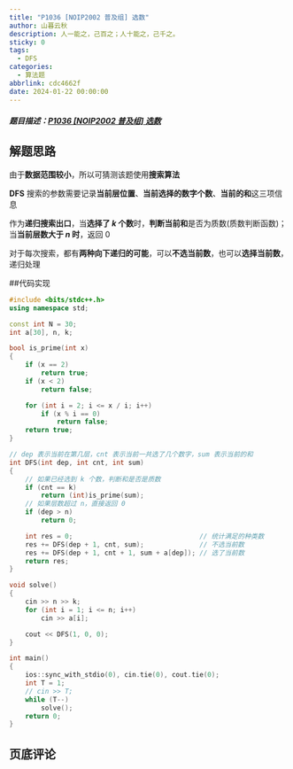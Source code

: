 ```yaml
---
title: "P1036 [NOIP2002 普及组] 选数"
author: 山暮云秋
description: 人一能之，己百之；人十能之，己千之。
sticky: 0
tags:
  - DFS
categories:
  - 算法题
abbrlink: cdc4662f
date: 2024-01-22 00:00:00
---
```


##### 题目描述：[P1036 [NOIP2002 普及组] 选数](https://www.luogu.com.cn/problem/P1036)

## 解题思路

由于**数据范围较小**，所以可猜测该题使用**搜索算法**

**DFS** 搜索的参数需要记录**当前层位置**、**当前选择的数字个数**、**当前的和**这三项信息

作为**递归搜索出口**，当**选择了 $k$ 个数**时，**判断当前和**是否为质数(质数判断函数)；当**当前层数大于 $n$ 时**，返回 $0$

对于每次搜索，都有**两种向下递归的可能**，可以**不选当前数**，也可以**选择当前数**，递归处理

##代码实现

```cpp
#include <bits/stdc++.h>
using namespace std;

const int N = 30;
int a[30], n, k;

bool is_prime(int x)
{
    if (x == 2)
        return true;
    if (x < 2)
        return false;

    for (int i = 2; i <= x / i; i++)
        if (x % i == 0)
            return false;
    return true;
}

// dep 表示当前在第几层，cnt 表示当前一共选了几个数字，sum 表示当前的和
int DFS(int dep, int cnt, int sum)
{
    // 如果已经选到 k 个数，判断和是否是质数
    if (cnt == k)
        return (int)is_prime(sum);
    // 如果层数超过 n，直接返回 0
    if (dep > n)
        return 0;

    int res = 0;                                // 统计满足的种类数
    res += DFS(dep + 1, cnt, sum);              // 不选当前数
    res += DFS(dep + 1, cnt + 1, sum + a[dep]); // 选了当前数
    return res;
}

void solve()
{
    cin >> n >> k;
    for (int i = 1; i <= n; i++)
        cin >> a[i];

    cout << DFS(1, 0, 0);
}

int main()
{
    ios::sync_with_stdio(0), cin.tie(0), cout.tie(0);
    int T = 1;
    // cin >> T;
    while (T--)
        solve();
    return 0;
}
```

## 页底评论
